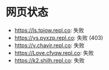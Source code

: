 # 网页状态
- https://ls.tpjow.repl.co: 失败
- https://ys.pyxzp.repl.co: 失败 (403)
- https://v.chavir.repl.co: 失败
- https://Love.cfvqw.repl.co: 失败
- https://k2.shilh.repl.co: 失败
